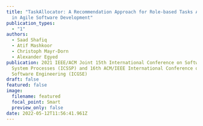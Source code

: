 ```yaml
---
title: "TaskAllocator: A Recommendation Approach for Role-based Tasks Allocation
  in Agile Software Development"
publication_types:
  - "1"
authors:
  - Saad Shafiq
  - Atif Mashkoor
  - Christoph Mayr-Dorn
  - Alexander Egyed
publication: 2021 IEEE/ACM Joint 15th International Conference on Software and
  System Processes (ICSSP) and 16th ACM/IEEE International Conference on Global
  Software Engineering (ICGSE)
draft: false
featured: false
image:
  filename: featured
  focal_point: Smart
  preview_only: false
date: 2022-05-12T11:56:41.961Z
---
```

